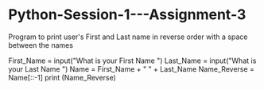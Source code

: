 # Python-Session-1---Assignment-3
Program to print user's First and Last name in reverse order with a space between the names

First_Name = input("What is your First Name ")
Last_Name = input("What is your Last Name ")
Name = First_Name + " " + Last_Name
Name_Reverse = Name[::-1]
print (Name_Reverse)
